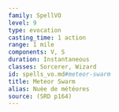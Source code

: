 ```yaml
---
family: SpellVO
level: 9
type: evocation
casting_time: 1 action
range: 1 mile
components: V, S
duration: Instantaneous
classes: Sorcerer, Wizard
id: spells_vo.md#meteor-swarm
title: Meteor Swarm
alias: Nuée de météores
source: (SRD p164)
---
```


